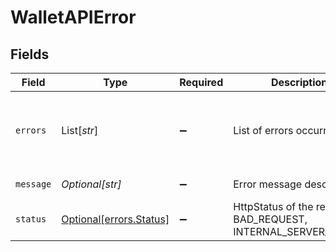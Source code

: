 # WalletAPIError


## Fields

| Field                                                           | Type                                                            | Required                                                        | Description                                                     | Example                                                         |
| --------------------------------------------------------------- | --------------------------------------------------------------- | --------------------------------------------------------------- | --------------------------------------------------------------- | --------------------------------------------------------------- |
| `errors`                                                        | List[*str*]                                                     | :heavy_minus_sign:                                              | List of errors occurred.                                        | [<br/>"field1 is not valid",<br/>"field2 is not valid"<br/>]    |
| `message`                                                       | *Optional[str]*                                                 | :heavy_minus_sign:                                              | Error message descriptor.                                       | Error message descriptor.                                       |
| `status`                                                        | [Optional[errors.Status]](../../models/errors/status.md)        | :heavy_minus_sign:                                              | HttpStatus of the request : BAD_REQUEST, INTERNAL_SERVER_ERROR. | BAD_REQUEST                                                     |